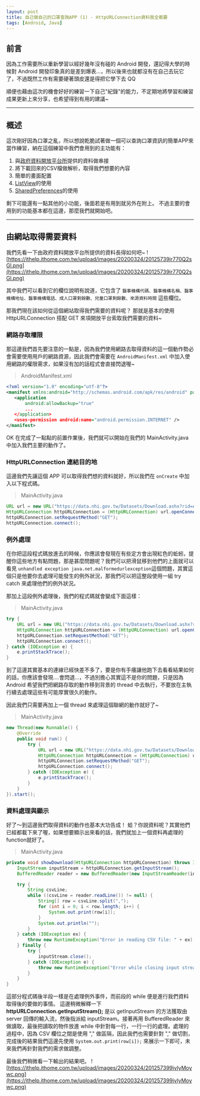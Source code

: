 ```yaml
---
layout: post
title: 自己做自己的口罩查詢APP (1) - HttpURLConnection資料我全都要
tags: [Android, Java]
---
```


## 前言
因為工作需要所以重新學習以經好幾年沒有碰的 Android 開發，還記得大學的時候對 Android 開發印象真的是差到爆表...，所以後來也就都沒有在自己去玩它了，不過既然工作有需要硬著頭皮還是得把它學下去 QQ

順便也藉由這次的機會好好的練習一下自己"紀錄"的能力，不定期地將學習和練習成果更新上來分享，也希望得到有用的建議~

-----

## 概述
這次剛好因為口罩之亂，所以想說乾脆試著做一個可以查詢口罩資訊的簡單APP來當作練習，納在這個練習中我們會用到的主功能有：

1. 與[政府資料開放平台所][link1]提供的資料做串接
2. 將下載回來的CSV檔做解析，取得我們想要的內容
3. 簡單的畫面配置
4. [ListView][link2]的使用
5. [SharedPreferences][link3]的使用

剩下可能還有一點其他的小功能，後面若是有用到就另外在附上。
不過主要的會用到的功能基本都在這邊，那麼我們就開始吧。

-----

## 由網站取得需要資料
我們先看一下由政府資料開放平台所提供的資料長得如何吧~
![https://ithelp.ithome.com.tw/upload/images/20200324/20125739ir770Q2sGl.png](https://ithelp.ithome.com.tw/upload/images/20200324/20125739ir770Q2sGl.png)

其中我們可以看到它的欄位說明有說道，它包含了 `醫事機構代碼、醫事機構名稱、醫事機構地址、醫事機構電話、成人口罩剩餘數、兒童口罩剩餘數、來源資料時間` 這些欄位。

那我們現在該如何從這個網站取得我們需要的資料呢？
那就是基本的使用 HttpURLConnection 搭配 GET 來項開放平台索取我們需要的資料~

### 網路存取權限
那這邊我們首先要注意的一點是，因為我們使用網路去取得資料的這一個動作勢必會需要使用用戶的網路資源，因此我們會需要在 `AndroidManifest.xml` 中加入使用網路的權限需求，如果沒有加的話程式會直接閃退喔~

> AndroidManifest.xml
``` xml
<?xml version="1.0" encoding="utf-8"?>
<manifest xmlns:android="http://schemas.android.com/apk/res/android" package="com.example....">
   <application
       android:allowBackup="true"
       ...
   </application>
   <uses-permission android:name="android.permission.INTERNET" />
</manifest>
```

OK 在完成了一點點的前置作業後，我們就可以開始在我們的 MainActivity.java 中加入我們主要的動作了。

### HttpURLConnection 連結目的地
這邊我們先讓這個 APP 可以取得我們想的資料就好，所以我們在 `onCreate` 中加入以下程式碼。

> MainActivity.java
``` java
URL url = new URL("https://data.nhi.gov.tw/Datasets/Download.ashx?rid=A21030000I-D50001-001&l=https://data.nhi.gov.tw/resource/mask/maskdata.csv");
HttpURLConnection httpURLConnection = (HttpURLConnection) url.openConnection();
httpURLConnection.setRequestMethod("GET");
httpURLConnection.connect();
```

### 例外處理
在你把這段程式碼放進去的時候，你應該會發現在有些定方會出現紅色的蚯蚓，提醒你這些地方有點問題，那是甚麼問題呢？我們可以把滑鼠移到他們的上面就可以看見 `unhandled exception java.net.malformedurlexception`這個問題，其實這個只是他要你去處理可能發生的例外狀況，那我們可以把這整段使用一組 try catch 來處理他們的例外狀況。

那加上這段例外處理後，我們的程式碼就會變成下面這樣：

> MainActivity.java
``` java
try {
    URL url = new URL("https://data.nhi.gov.tw/Datasets/Download.ashx?rid=A21030000I-D50001-001&l=https://data.nhi.gov.tw/resource/mask/maskdata.csv");
    HttpURLConnection httpURLConnection = (HttpURLConnection) url.openConnection();
    httpURLConnection.setRequestMethod("GET");
    httpURLConnection.connect();
} catch (IOException e) {
    e.printStackTrace();
}
```

到了這邊其實基本的連線已經快差不多了，要是你有手癢讓他跑下去看看結果如何的話，你應該會發現....會閃退...，不過別擔心其實這不是你的問題，只是因為 Android 希望我們把網路存取的動作移到背景的 thread 中去執行，不要放在主執行續去處理這些有可能厚實很久的動作。

因此我們只需要再加上一個 thread 來處理這個聯網的動作就好了~

> MainActivity.java
``` java
new Thread(new Runnable() {
    @Override
    public void run() {
        try {
            URL url = new URL("https://data.nhi.gov.tw/Datasets/Download.ashx?rid=A21030000I-D50001-001&l=https://data.nhi.gov.tw/resource/mask/maskdata.csv");
            HttpURLConnection httpURLConnection = (HttpURLConnection) url.openConnection();
            httpURLConnection.setRequestMethod("GET");
            httpURLConnection.connect();
        } catch (IOException e) {
            e.printStackTrace();
        }
    }
}).start();
```

### 資料處理與顯示
好了～到這邊我們取得資料的動作也基本大功告成！
蛤？你說資料呢？其實他們已經都載下來了喔，如果想要顯示出來看的話，我們就加上一個資料再處理的function就好了。

> MainActivity.java
``` java
private void showDownload(HttpURLConnection httpURLConnection) throws IOException {
    InputStream inputStream = httpURLConnection.getInputStream();
    BufferedReader reader = new BufferedReader(new InputStreamReader(inputStream));

    try {
        String csvLine;
        while ((csvLine = reader.readLine()) != null) {
            String[] row = csvLine.split(",");
            for (int i = 0; i < row.length; i++) {
                System.out.print(row[i]);
            }
            System.out.println("");
        }
    } catch (IOException ex) {
        throw new RuntimeException("Error in reading CSV file: " + ex);
    } finally {
        try {
            inputStream.close();
        } catch (IOException e) {
            throw new RuntimeException("Error while closing input stream: " + e);
        }
    }
}
```

這部分程式碼後半段一樣是在處理例外事件，而前段的 while 便是進行我們資料取得後的要做的事情。
這邊稍微解釋一下 **httpURLConnection.getInputStream();** 是以 getInputStream 的方法獲取由 server 回傳的輸入流，然後指派給 inputStream。接著再用 BufferedReader 來做讀取，最後把讀取的物件放進 while 中針對每一行，一行一行的處理。處理的過程中，因為 CSV 欄位之間是使用 "," 做區隔，因此我們也需要針對 "," 做切割，完成後的結果我們這邊先使用 `System.out.print(row[i]);` 來展示一下即可，未來我們再針對我們的需求做調整。

最後我們稍微看一下輸出的結果吧。
![https://ithelp.ithome.com.tw/upload/images/20200324/201257399jvIyMoywc.png](https://ithelp.ithome.com.tw/upload/images/20200324/201257399jvIyMoywc.png)


[link1]: https://data.gov.tw/
[link2]: https://developer.android.com/reference/android/widget/ListView
[link3]: https://developer.android.com/reference/android/content/SharedPreferences
[link4]: https://github.com/gabriel0952/HttpURLConnectionTest/tree/master